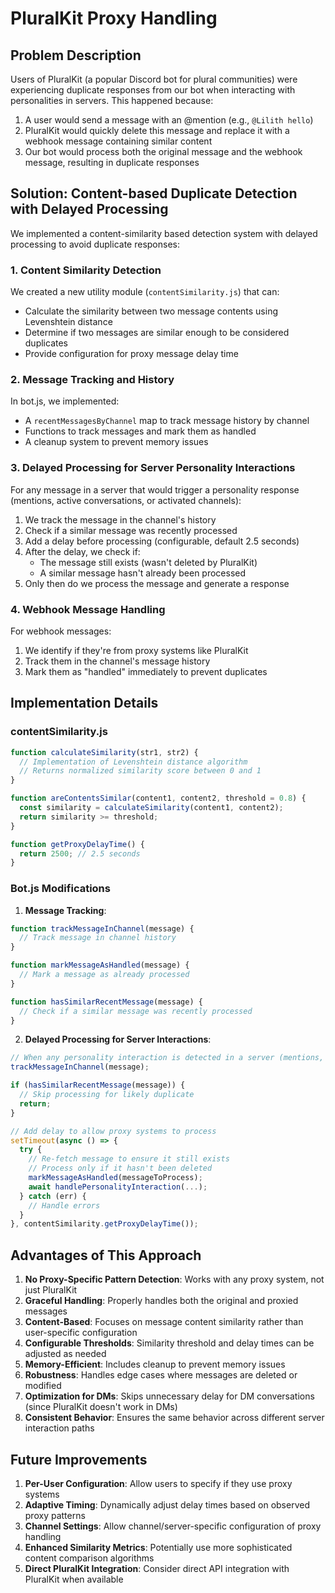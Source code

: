# PluralKit Proxy Handling

## Problem Description

Users of PluralKit (a popular Discord bot for plural communities) were experiencing duplicate responses from our bot when interacting with personalities in servers. This happened because:

1. A user would send a message with an @mention (e.g., `@Lilith hello`)
2. PluralKit would quickly delete this message and replace it with a webhook message containing similar content
3. Our bot would process both the original message and the webhook message, resulting in duplicate responses

## Solution: Content-based Duplicate Detection with Delayed Processing

We implemented a content-similarity based detection system with delayed processing to avoid duplicate responses:

### 1. Content Similarity Detection

We created a new utility module (`contentSimilarity.js`) that can:
- Calculate the similarity between two message contents using Levenshtein distance
- Determine if two messages are similar enough to be considered duplicates
- Provide configuration for proxy message delay time

### 2. Message Tracking and History

In bot.js, we implemented:
- A `recentMessagesByChannel` map to track message history by channel
- Functions to track messages and mark them as handled
- A cleanup system to prevent memory issues

### 3. Delayed Processing for Server Personality Interactions

For any message in a server that would trigger a personality response (mentions, active conversations, or activated channels):
1. We track the message in the channel's history
2. Check if a similar message was recently processed
3. Add a delay before processing (configurable, default 2.5 seconds)
4. After the delay, we check if:
   - The message still exists (wasn't deleted by PluralKit)
   - A similar message hasn't already been processed
5. Only then do we process the message and generate a response

### 4. Webhook Message Handling

For webhook messages:
1. We identify if they're from proxy systems like PluralKit
2. Track them in the channel's message history
3. Mark them as "handled" immediately to prevent duplicates

## Implementation Details

### contentSimilarity.js

```javascript
function calculateSimilarity(str1, str2) {
  // Implementation of Levenshtein distance algorithm
  // Returns normalized similarity score between 0 and 1
}

function areContentsSimilar(content1, content2, threshold = 0.8) {
  const similarity = calculateSimilarity(content1, content2);
  return similarity >= threshold;
}

function getProxyDelayTime() {
  return 2500; // 2.5 seconds
}
```

### Bot.js Modifications

1. **Message Tracking**:
```javascript
function trackMessageInChannel(message) {
  // Track message in channel history
}

function markMessageAsHandled(message) {
  // Mark a message as already processed
}

function hasSimilarRecentMessage(message) {
  // Check if a similar message was recently processed
}
```

2. **Delayed Processing for Server Interactions**:
```javascript
// When any personality interaction is detected in a server (mentions, active conversations, activated channels)
trackMessageInChannel(message);

if (hasSimilarRecentMessage(message)) {
  // Skip processing for likely duplicate
  return;
}

// Add delay to allow proxy systems to process
setTimeout(async () => {
  try {
    // Re-fetch message to ensure it still exists
    // Process only if it hasn't been deleted
    markMessageAsHandled(messageToProcess);
    await handlePersonalityInteraction(...);
  } catch (err) {
    // Handle errors
  }
}, contentSimilarity.getProxyDelayTime());
```

## Advantages of This Approach

1. **No Proxy-Specific Pattern Detection**: Works with any proxy system, not just PluralKit
2. **Graceful Handling**: Properly handles both the original and proxied messages
3. **Content-Based**: Focuses on message content similarity rather than user-specific configuration
4. **Configurable Thresholds**: Similarity threshold and delay times can be adjusted as needed
5. **Memory-Efficient**: Includes cleanup to prevent memory issues
6. **Robustness**: Handles edge cases where messages are deleted or modified
7. **Optimization for DMs**: Skips unnecessary delay for DM conversations (since PluralKit doesn't work in DMs)
8. **Consistent Behavior**: Ensures the same behavior across different server interaction paths

## Future Improvements

1. **Per-User Configuration**: Allow users to specify if they use proxy systems
2. **Adaptive Timing**: Dynamically adjust delay times based on observed proxy patterns
3. **Channel Settings**: Allow channel/server-specific configuration of proxy handling
4. **Enhanced Similarity Metrics**: Potentially use more sophisticated content comparison algorithms
5. **Direct PluralKit Integration**: Consider direct API integration with PluralKit when available